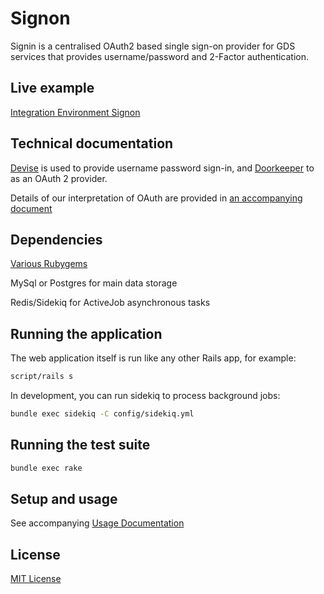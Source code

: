 # Signon

Signin is a centralised OAuth2 based single sign-on provider for GDS services
that provides username/password and 2-Factor authentication.

## Live example

[Integration Environment Signon](https://signon.integration.publishing.service.gov.uk)

## Technical documentation

[Devise](https://github.com/plataformatec/devise) is used to provide username 
password sign-in, and [Doorkeeper](https://github.com/applicake/doorkeeper/) to
as an OAuth 2 provider.

Details of our interpretation of OAuth are provided in
[an accompanying document](doc/oauth.md)

## Dependencies

[Various Rubygems](Gemfile.rb)

MySql or Postgres for main data storage

Redis/Sidekiq for ActiveJob asynchronous tasks

## Running the application

The web application itself is run like any other Rails app, for example:

```sh
script/rails s
```

In development, you can run sidekiq to process background jobs:

```sh
bundle exec sidekiq -C config/sidekiq.yml
```

## Running the test suite

```sh
bundle exec rake
```

## Setup and usage

See accompanying [Usage Documentation](doc/usage.md)

## License

[MIT License](LICENCE)


